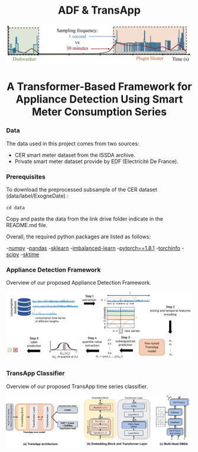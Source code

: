<h1 align="center">ADF & TransApp</h1>

<p align="center">
    <img width="600" src="https://github.com/adrienpetralia/TransApp/blob/master/ressources/Intro.png" alt="Intro image">
</p>

<h1 align="center">A Transformer-Based Framework for Appliance Detection Using Smart Meter Consumption Series </h1>

### Data
The data used in this project comes from two sources:

<ul>
  <li>CER smart meter dataset from the ISSDA archive.</li>
  <li>Private smart meter dataset provide by EDF (Electricité De France).</li>
</ul> 

### Prerequisites 
To download the preprocessed subsample of the CER dataset (data/label/ExogneDate) :

<code>cd data</code>

Copy and paste the data from the link drive folder indicate in the README.md file.

Overall, the required python packages are listed as follows:

-[numpy](https://numpy.org/)
-[pandas](https://pandas.pydata.org/)
-[sklearn](https://scikit-learn.org/stable/)
-[imbalanced-learn](https://imbalanced-learn.org/stable/)
-[pytorch==1.8.1](https://pytorch.org/docs/1.8.1/)
-[torchinfo](https://pypi.org/project/torchinfo/0.0.1/)
-[scipy](https://scipy.org/)
-[sktime](http://www.sktime.net/en/latest/) 



### Appliance Detection Framework
Overview of our proposed Appliance Detection Framework.
<p align="center">
    <img width="800" src="https://github.com/adrienpetralia/TransApp/blob/master/ressources/Framework.png" alt="Framework image">
</p>

### TransApp Classifier
Overview of our proposed TransApp time series classifier.
<p align="center">
    <img width="700" src="https://github.com/adrienpetralia/TransApp/blob/master/ressources/all_model.png" alt="TransAppModel image">
</p>
